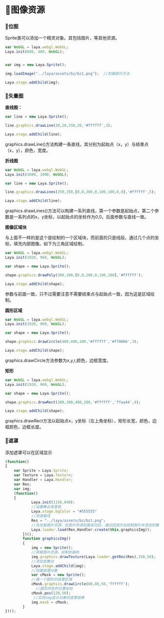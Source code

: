 
# :maple_leaf:图像资源 #

### :name_badge:位图 ###

Sprite类可以添加一个精灵对象。其包括图片，等其他资源。

```javascript
var WebGL = laya.webgl.WebGL;
Laya.init(600, 400, WebGL);


var img = new Laya.Sprite();

img.loadImage("../laya/assets/bz/bz1.png");  //加载图片方法

Laya.stage.addChild(img);

```


### :triangular_ruler:矢量图 ###

**直线图：**

```javascript
var line = new Laya.Sprite();

line.graphics.drawLine(20,20,250,20,'#ffffff',3);

Laya.stage.addChild(line);
```

graphics.drawLine()方法构建一条直线，其分别为起始点（x，y）与结束点（x，y），颜色，宽度。

**折线图**

```javascript
var WebGL = laya.webgl.WebGL;
Laya.init(1600, 1000, WebGL);

var line = new Laya.Sprite();

line.graphics.drawLines(250,250,[0,0,200,0,100,100,0,0],'#ffffff',5);

Laya.stage.addChild(line);
```

graphics.drawLines()方法可以构建一系列直线，第一个参数是起始点，第二个参数是一系列点的x，y坐标，以起始点的坐标作为0,0，后面参数与直线一致。

**图像区域块**

与上面不一样的是这个是绘制的一个区域块，而前面的只是线段，通过几个点的坐标，填充内部图像。如下为三角区域绘制。

```javascript
var WebGL = laya.webgl.WebGL;
Laya.init(1920, 960, WebGL);

var shape = new Laya.Sprite();

shape.graphics.drawPoly(300,300,[0,0,200,0,100,100],'#ffffff');

Laya.stage.addChild(shape);
```

参数与前面一致，只不过需要注意不需要结束点与起始点一致，因为这是区域绘制。

**圆形区域**


```javascript
var WebGL = laya.webgl.WebGL;
Laya.init(1920, 960, WebGL);

var shape = new Laya.Sprite();

shape.graphics.drawCircle(400,400,200,'#ffffff','#ff0066',3);

Laya.stage.addChild(shape);
```
graphics.drawCircle方法参数为x,y,r,颜色，边框宽度。


**矩形**

```javascript
var WebGL = laya.webgl.WebGL;
Laya.init(1920, 960, WebGL);

var shape = new Laya.Sprite();

shape.graphics.drawRect(300,300,400,200,'#ffffff','ffaa44',4);

Laya.stage.addChild(shape);
```

graphics.drawRect方法以起始点x，y坐标（左上角坐标），矩形长宽，颜色，边框颜色，边框长度。

### :name_badge:遮罩 ###

添加遮罩可以在区域显示

```javascript
(function()
{
    var Sprite = Laya.Sprite;
    var Texture = Laya.Texture;
    var Handler = Laya.Handler;
    var Res;
    var img;
    (function()
    {
            Laya.init(1136,640);
            //设置舞台背景色
            Laya.stage.bgColor = "#555555"      
            //资源路径
            Res = "../laya/assets/bz/bz1.png";        
            //先加载图片资源，在图片资源加载成功后，通过回调方法绘制图片并添加到舞台
            Laya.loader.load(Res,Handler.create(this,graphicsImg));   
        })();
        function graphicsImg()
        {
            img = new Sprite();
            //获取图片资源，绘制到画布
            img.graphics.drawTexture(Laya.loader.getRes(Res),150,50);
            //添加到舞台
            Laya.stage.addChild(img);
            //创建遮罩对象
            var cMask = new Sprite();
            //画一个圆形的遮罩区域
            cMask.graphics.drawCircle(80,80,50,'ffffff');
              //圆形所在的位置坐标
            cMask.pos(120,50);
             //实现img显示对象的遮罩效果
            img.mask = cMask;
        }
})();
```
